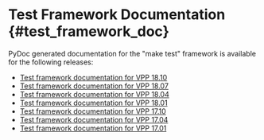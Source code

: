 Test Framework Documentation    {#test_framework_doc}
============================

PyDoc generated documentation for the "make test" framework is available for
the following releases:

- [Test framework documentation for VPP 18.10](https://docs.fd.io/vpp/18.10/vpp_make_test/html)
- [Test framework documentation for VPP 18.07](https://docs.fd.io/vpp/18.07/vpp_make_test/html)
- [Test framework documentation for VPP 18.04](https://docs.fd.io/vpp/18.04/vpp_make_test/html)
- [Test framework documentation for VPP 18.01](https://docs.fd.io/vpp/18.01/vpp_make_test/html)
- [Test framework documentation for VPP 17.10](https://docs.fd.io/vpp/17.10/vpp_make_test/html)
- [Test framework documentation for VPP 17.04](https://docs.fd.io/vpp/17.04/vpp_make_test/html)
- [Test framework documentation for VPP 17.01](https://docs.fd.io/vpp/17.01/vpp_make_test/html)

